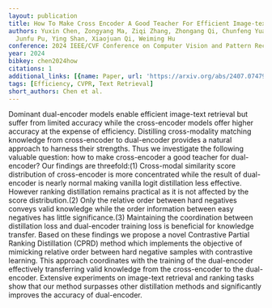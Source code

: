 ```yaml
---
layout: publication
title: How To Make Cross Encoder A Good Teacher For Efficient Image-text Retrieval?
authors: Yuxin Chen, Zongyang Ma, Ziqi Zhang, Zhongang Qi, Chunfeng Yuan, Bing Li,
  Junfu Pu, Ying Shan, Xiaojuan Qi, Weiming Hu
conference: 2024 IEEE/CVF Conference on Computer Vision and Pattern Recognition (CVPR)
year: 2024
bibkey: chen2024how
citations: 1
additional_links: [{name: Paper, url: 'https://arxiv.org/abs/2407.07479'}]
tags: [Efficiency, CVPR, Text Retrieval]
short_authors: Chen et al.
---
```

Dominant dual-encoder models enable efficient image-text retrieval but suffer
from limited accuracy while the cross-encoder models offer higher accuracy at
the expense of efficiency. Distilling cross-modality matching knowledge from
cross-encoder to dual-encoder provides a natural approach to harness their
strengths. Thus we investigate the following valuable question: how to make
cross-encoder a good teacher for dual-encoder? Our findings are threefold:(1)
Cross-modal similarity score distribution of cross-encoder is more concentrated
while the result of dual-encoder is nearly normal making vanilla logit
distillation less effective. However ranking distillation remains practical as
it is not affected by the score distribution.(2) Only the relative order
between hard negatives conveys valid knowledge while the order information
between easy negatives has little significance.(3) Maintaining the coordination
between distillation loss and dual-encoder training loss is beneficial for
knowledge transfer. Based on these findings we propose a novel Contrastive
Partial Ranking Distillation (CPRD) method which implements the objective of
mimicking relative order between hard negative samples with contrastive
learning. This approach coordinates with the training of the dual-encoder
effectively transferring valid knowledge from the cross-encoder to the
dual-encoder. Extensive experiments on image-text retrieval and ranking tasks
show that our method surpasses other distillation methods and significantly
improves the accuracy of dual-encoder.